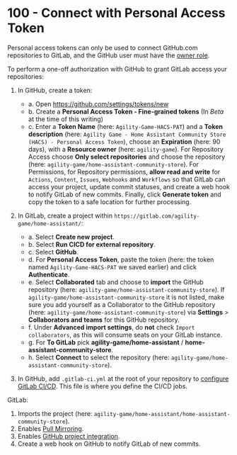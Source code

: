 # 100 - Connect with Personal Access Token

Personal access tokens can only be used to connect GitHub.com repositories to GitLab, and the GitHub user must have the [owner role](https://docs.github.com/en/get-started/learning-about-github/access-permissions-on-github).

To perform a one-off authorization with GitHub to grant GitLab access your repositories:

1. In GitHub, create a token:
   - a. Open https://github.com/settings/tokens/new
   - b. Create a **Personal Access Token - Fine-grained tokens** (In *Beta* at the time of this writing)
   - c. Enter a **Token Name** (here: ```Agility-Game-HACS-PAT```) and a **Token description** (here: ```Agility Game - Home Assistant Community Store (HACS) - Personal Access Token```), choose an **Expiration** (here: 90 days), with a **Resource owner** (here: ```agility-game```). For Repository Access choose **Only select repositories** and choose the repository (here: ```agility-game/home-assistant-community-store```). For Permissions, for Repository permissions, **allow read and write** for ```Actions```, ```Content```, ```Issues```, ```Webhooks``` and ```Workflows``` so that GitLab can access your project, update commit statuses, and create a web hook to notify GitLab of new commits. Finally, click **Generate token** and copy the token to a safe location for further processing.

2. In GitLab, create a project within ```https://gitlab.com/agility-game/home-assistant/```:
   - a. Select **Create new project**.
   - b. Select **Run CICD for external repository**.
   - c. Select **GitHub**.
   - d. For **Personal Access Token**, paste the token (here: the token named ```Agility-Game-HACS-PAT``` we saved earlier) and click **Authenticate**.
   - e. Select **Collaborated** tab and choose to **import** the GitHub repository (here: ```agility-game/home-assistant-community-store```). If ```agility-game/home-assistant-community-store``` it is not listed, make sure you add yourself as a Collaborator to the GitHub repository (here: ```agility-game/home-assistant-community-store```) via **Settings** > **Collaborators and teams** for this GitHub repository.
   - f. Under **Advanced import settings**, do **not** check ```Import collaborators```, as this will consume seats on your GitLab instance.
   - g. For **To GitLab** pick **agility-game/home-assistant** / **home-assistant-community-store**.
   - h. Select **Connect** to select the repository (here: ```agility-game/home-assistant-community-store```).

4. In GitHub, add ```.gitlab-ci.yml``` at the root of your repository to [configure GitLab CI/CD](https://docs.gitlab.com/ee/ci/quick_start/index.html). This file is where you define the CI/CD jobs.

GitLab:

1. Imports the project (here: ```agility-game/home-assistant/home-assistant-community-store```).
2. Enables [Pull Mirroring](https://docs.gitlab.com/ee/user/project/repository/mirror/pull.html).
3. Enables [GitHub project integration](https://docs.gitlab.com/ee/user/project/integrations/github.html).
4. Create a web hook on GitHub to notify GitLab of new commits.
